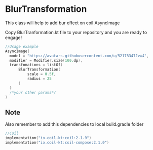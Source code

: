 # BlurTransformation

This class will help to add bur effect on coil AsyncImage

Copy BlurTranformation.kt file to your repository and you are ready to engage!


```kotlin
//Usage example
AsyncImage(
  model = "https://avatars.githubusercontent.com/u/52178347?v=4",
  modifier = Modifier.size(100.dp),
  transfomations = listOf(
      BlurTransformation(
          scale = 0.5f,
          radius = 25
      )
  )
  /*your other params*/
)
```

## Note 
Also remember to add this dependencies to local build.gradle folder
```kotlin
//Coil 
implementation("io.coil-kt:coil:2.1.0")
implementation("io.coil-kt:coil-compose:2.1.0")
```
